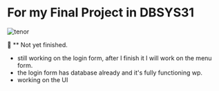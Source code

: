 # For my Final Project in DBSYS31 
![tenor](https://github.com/dingdingwall/EmployeeManagementSystem/assets/113763700/dbb6ebff-5669-4c6e-b17e-c3fbd9ca76a8)

📌 ** Not yet finished. 
- still working on the login form, after I finish it I will work on the menu form. 
- the login form has database already and it's fully functioning wp.
- working on the UI

